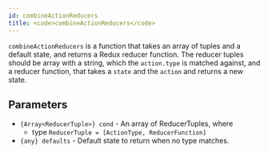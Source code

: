 ```yaml
---
id: combineActionReducers
title: <code>combineActionReducers</code>
---
```


`combineActionReducers` is a function that takes an array of tuples and a default state, and returns a Redux reducer function. The reducer tuples should be array with a string, which the `action.type` is matched against, and a reducer function, that takes a `state` and the `action` and returns a new state.

## Parameters

* `{Array<ReducerTuple>} cond` - An array of ReducerTuples, where
    * type `ReducerTuple = [ActionType, ReducerFunction]`
* `{any} defaults` - Default state to return when no type matches.
